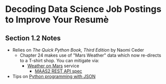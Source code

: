 # Decoding Data Science Job Postings to Improve Your Resumè

## Section 1.2 Notes
* Relies on *_The Quick Python Book_, Third Edition* by Naomi Ceder
    * Chapter 24 makes use of "Mars Weather" data which now re-directs to a T-shirt shop. You can mitigate via:
        * [Weather on Mars](https://ryanrasi.github.io/Weather-On-Mars/) service
            * [MAAS2 REST API spec](https://www.programmableweb.com/api/maas2-rest-api-v100)
* Tips on [Python programming with JSON](https://www.programiz.com/python-programming/json)
